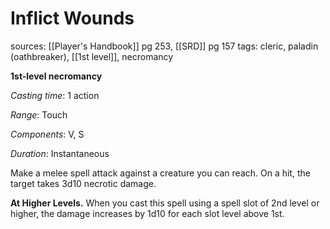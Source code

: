 # Inflict Wounds
sources: [[Player's Handbook]] pg 253, [[SRD]] pg 157
tags: cleric, paladin (oathbreaker), [[1st level]], necromancy

**1st-level necromancy**

*Casting time*: 1 action

*Range*: Touch

*Components*: V, S

*Duration*: Instantaneous

Make a melee spell attack against a creature you can
reach. On a hit, the target takes 3d10 necrotic damage.

**At Higher Levels.** When you cast this spell using a spell slot of 2nd level or higher, the damage increases by 1d10 for each slot level above 1st.
